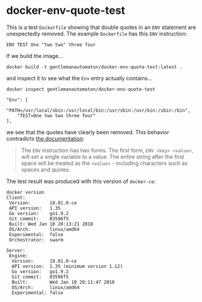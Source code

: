 # docker-env-quote-test

This is a test `Dockerfile` showing that double quotes in an `ENV` statement are
unexpectedly removed. The example `Dockerfile` has this `ENV` instruction:

```
ENV TEST One "two two" three four
```

If we build the image...

```
docker build -t gentlemanautomaton/docker-env-quote-test:latest .
```

and inspect it to see what the `Env` entry actually contains...

```
docker inspect gentlemanautomaton/docker-env-quote-test

"Env": [
	"PATH=/usr/local/sbin:/usr/local/bin:/usr/sbin:/usr/bin:/sbin:/bin",
	"TEST=One two two three four"
],
```

we see that the quotes have clearly been removed. This behavior contradicts
[the documentation](https://docs.docker.com/engine/reference/builder/#env):

> The `ENV` instruction has two forms. The first form, `ENV <key> <value>`, will
> set a single variable to a value. The entire string after the first space will
> be treated as the `<value>` - including characters such as spaces and quotes.

The test result was produced with this version of `docker-ce`:

```
docker version
Client:
 Version:       18.01.0-ce
 API version:   1.35
 Go version:    go1.9.2
 Git commit:    03596f5
 Built: Wed Jan 10 20:13:21 2018
 OS/Arch:       linux/amd64
 Experimental:  false
 Orchestrator:  swarm

Server:
 Engine:
  Version:      18.01.0-ce
  API version:  1.35 (minimum version 1.12)
  Go version:   go1.9.2
  Git commit:   03596f5
  Built:        Wed Jan 10 20:11:47 2018
  OS/Arch:      linux/amd64
  Experimental: false
```
